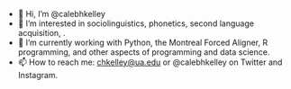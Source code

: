 - 👋 Hi, I’m @calebhkelley
- 👀 I’m interested in sociolinguistics, phonetics, second language acquisition, . 
- 🌱 I’m currently working with Python, the Montreal Forced Aligner, R programming, and other aspects of programming and data science.
- 📫 How to reach me: chkelley@ua.edu or @calebhkelley on Twitter and Instagram.

<!---
calebhkelley/calebhkelley is a ✨ special ✨ repository because its `README.md` (this file) appears on your GitHub profile.
You can click the Preview link to take a look at your changes.
--->

